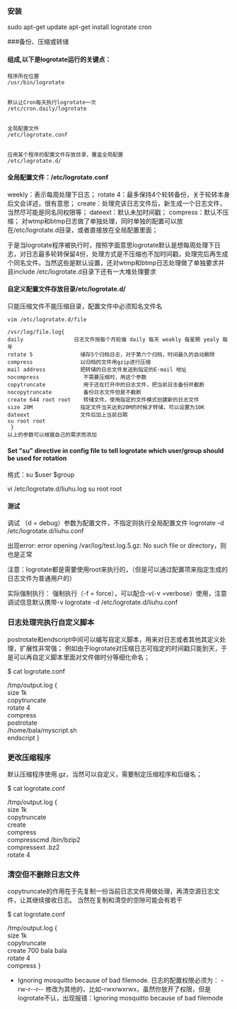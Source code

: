 ### 安装
sudo apt-get update
apt-get install logrotate cron


###备份、压缩或转储



#### 组成,以下是logrotate运行的关键点：
```
程序所在位置
/usr/bin/logrotate


默认让Cron每天执行logrotate一次
/etc/cron.daily/logrotate


全局配置文件
/etc/logrotate.conf


应用某个程序的配置文件存放目录，覆盖全局配置
/etc/logrotate.d/
```



#### 全局配置文件：/etc/logrotate.conf
weekly：表示每周处理下日志；
rotate 4：最多保持4个轮转备份，关于轮转本身后文会详述，很有意思；
create：处理完该日志文件后，新生成一个日志文件，当然尽可能是同名同权限等；
dateext：默认未加时间戳；
compress：默认不压缩；
对wtmp和btmp日志做了单独处理，同时单独的配置可以放在/etc/logrotate.d目录，或者直接放在全局配置里面；

于是当logrotate程序被执行时，按照字面意思logrotate默认是想每周处理下日志，对日志最多轮转保留4份，处理方式是不压缩也不加时间戳，处理完后再生成个同名文件。当然这些是默认设置，还对wtmp和btmp日志处理做了单独要求并且include /etc/logrotate.d目录下还有一大堆处理要求



#### 自定义配置文件存放目录/etc/logrotate.d/
只能压缩文件不能压缩目录，配置文件中必须知名文件名

```
vim /etc/logrotate.d/file

/vsr/log/file.log{
daily                日志文件按每个月轮循 daily 每天 weakly 每星期 yealy 每年
rotate 5               储存5个归档日志，对于第六个归档，时间最久的自动删除
compress               以归档的文件用gzip进行压缩
mail address           把转储的日志文件发送到指定的E-mail 地址
nocompress              不需要压缩时，用这个参数
copytruncate            用于还在打开中的日志文件，把当前日志备份并截断
nocopytruncate          备份日志文件但是不截断
create 644 root root    转储文件，使用指定的文件模式创建新的日志文件
size 20M               指定文件当天达到20M的时候才转储，可以设置为10K
dateext                文件后加上当前日期
su root root
 }
以上的参数可以根据自己的需求而添加
```



#### Set "su" directive in config file to tell logrotate which user/group should be used for rotation
格式：su $user $group

vi /etc/logrotate.d/liuhu.log
su root root

#### 测试
调试 （d = debug）参数为配置文件，不指定则执行全局配置文件
logrotate -d /etc/logrotate.d/liuhu.conf

出现error: error opening /var/log/test.log.5.gz: No such file or directory，则也是正常

注意：logrotate都是需要使用root来执行的，（但是可以通过配置项来指定生成的日志文件为普通用户的）


实际强制执行：
强制执行（-f = force），可以配合-v(-v =verbose）使用，注意调试信息默认携带-v
logrotate -d /etc/logrotate.d/liuhu.conf


### 日志处理完执行自定义脚本
postrotate和endscript中间可以编写自定义脚本，用来对日志或者其他其定义处理，扩展性非常强；
例如由于logrotate对压缩日志可指定的时间戳只能到天，于是可以再自定义脚本里面对文件做时分等细化命名；

$ cat logrotate.conf

/tmp/output.log {        
    size 1k        
    copytruncate        
    rotate 4        
    compress        
    postrotate               
        /home/bala/myscript.sh        
    endscript
}


### 更改压缩程序
默认压缩程序使用.gz，当然可以自定义，需要制定压缩程序和后缀名；

$ cat logrotate.conf

/tmp/output.log {        
    size 1k        
    copytruncate        
    create        
    compress        
    compresscmd /bin/bzip2        
    compressext .bz2        
    rotate 4

### 清空但不删除日志文件
copytruncate的作用在于先复制一份当前日志文件用做处理，再清空源日志文件，让其继续接收日志。
当然在复制和清空的空隙可能会有若干

$ cat logrotate.conf

/tmp/output.log {        
    size 1k        
    copytruncate        
    create 700 bala bala        
    rotate 4        
    compress
}


- Ignoring mosquitto because of bad filemode.
日志的配置权限必须为：
-rw-r--r--
修改为其他的，比如-rwxrwxrwx，虽然你放开了权限，但是logrotate不认，出现报错：Ignoring mosquitto because of bad filemode

